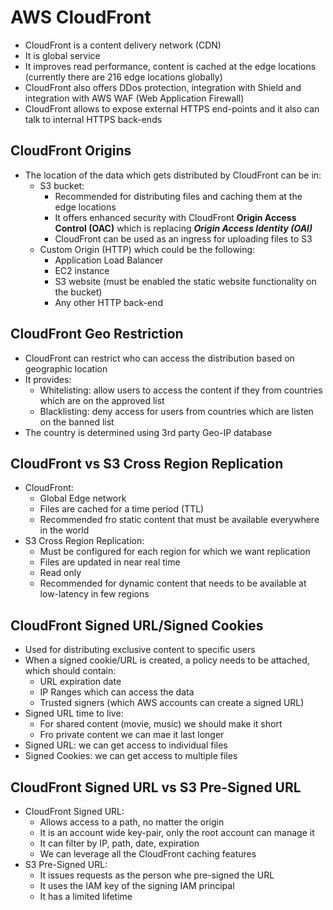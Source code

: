 # AWS CloudFront

- CloudFront is a content delivery network (CDN)
- It is global service
- It improves read performance, content is cached at the edge locations (currently there are 216 edge locations globally)
- CloudFront also offers DDos protection, integration with Shield and integration with AWS WAF (Web Application Firewall)
- CloudFront allows to expose external HTTPS end-points and it also can talk to internal HTTPS back-ends

## CloudFront Origins

- The location of the data which gets distributed by CloudFront can be in:
    - S3 bucket:
        - Recommended for distributing files and caching them at the edge locations
        - It offers enhanced security with CloudFront **Origin Access Control (OAC)** which is replacing  ***Origin Access Identity (OAI)***
        - CloudFront can be used as an ingress for uploading files to S3
    - Custom Origin (HTTP) which could be the following:
        - Application Load Balancer
        - EC2 instance
        - S3 website (must be enabled the static website functionality on the bucket)
        - Any other HTTP back-end

## CloudFront Geo Restriction

- CloudFront can restrict who can access the distribution based on geographic location
- It provides:
    - Whitelisting: allow users to access the content if they from countries which are on the approved list
    - Blacklisting: deny access for users from countries which are listen on the banned list
- The country is determined using 3rd party Geo-IP database

## CloudFront vs S3 Cross Region Replication

- CloudFront:
    - Global Edge network
    - Files are cached for a time period (TTL)
    - Recommended fro static content that must be available everywhere in the world
- S3 Cross Region Replication:
    - Must be configured for each region for which we want replication
    - Files are updated in near real time
    - Read only
    - Recommended for dynamic content that needs to be available at low-latency in few regions

## CloudFront Signed URL/Signed Cookies

- Used for distributing exclusive content to specific users
- When a signed cookie/URL is created, a policy needs to be attached, which should contain:
    - URL expiration date
    - IP Ranges which can access the data
    - Trusted signers (which AWS accounts can create a signed URL)
- Signed URL time to live:
    - For shared content (movie, music) we should make it short
    - Fro private content we can mae it last longer
- Signed URL: we can get access to individual files
- Signed Cookies: we can get access to multiple files

## CloudFront Signed URL vs S3 Pre-Signed URL

- CloudFront Signed URL:
    - Allows access to a path, no matter the origin
    - It is an account wide key-pair, only the root account can manage it
    - It can filter by IP, path, date, expiration
    - We can leverage all the CloudFront caching features
- S3 Pre-Signed URL:
    - It issues requests as the person whe pre-signed the URL
    - It uses the IAM key of the signing IAM principal
    - It has a limited lifetime

